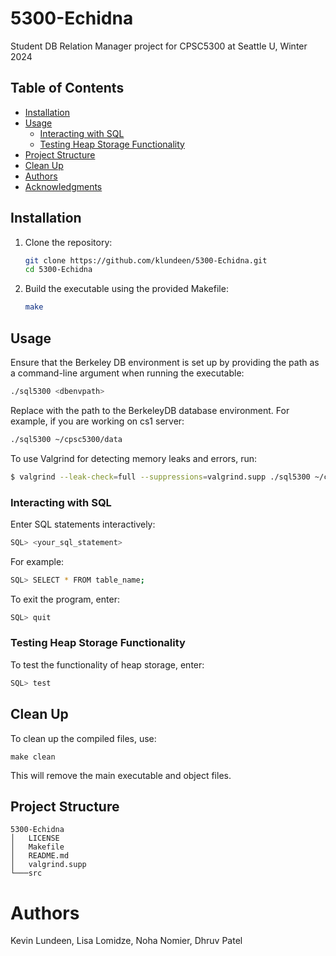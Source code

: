 # 5300-Echidna
Student DB Relation Manager project for CPSC5300 at Seattle U, Winter 2024

## Table of Contents

- [Installation](#installation)
- [Usage](#usage)
  - [Interacting with SQL](#interacting-with-sql)
  - [Testing Heap Storage Functionality](#testing-heap-storage-functionality)
- [Project Structure](#project-structure)
- [Clean Up](#clean-up)
- [Authors](#authors)
- [Acknowledgments](#acknowledgments)

## Installation

1. Clone the repository:

    ```bash
    git clone https://github.com/klundeen/5300-Echidna.git
    cd 5300-Echidna
    ```

2. Build the executable using the provided Makefile:

    ```bash
    make
    ```
    
## Usage

Ensure that the Berkeley DB environment is set up by providing the path as a command-line argument when running the executable:

```bash
./sql5300 <dbenvpath>
```
Replace <dbenvpath> with the path to the BerkeleyDB database environment. For example, if you are working on cs1 server:

```bash
./sql5300 ~/cpsc5300/data
```

To use Valgrind for detecting memory leaks and errors, run:
```sh
$ valgrind --leak-check=full --suppressions=valgrind.supp ./sql5300 ~/cpsc5300/data
```

### Interacting with SQL
Enter SQL statements interactively:
```bash
SQL> <your_sql_statement>
```
For example:
```bash
SQL> SELECT * FROM table_name;
```
To exit the program, enter:

```bash
SQL> quit
```

### Testing Heap Storage Functionality
To test the functionality of heap storage, enter:

```bash
SQL> test
```
## Clean Up
To clean up the compiled files, use:

```
make clean
```

This will remove the main executable and object files.

## Project Structure

```
5300-Echidna
│   LICENSE
│   Makefile
│   README.md
│   valgrind.supp
└───src
```

# Authors
Kevin Lundeen, Lisa Lomidze, Noha Nomier, Dhruv Patel